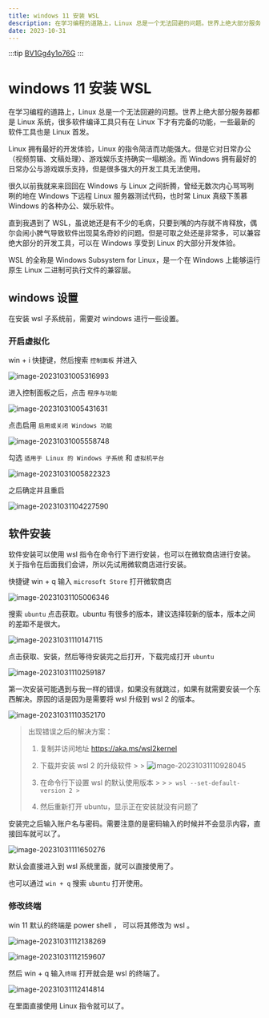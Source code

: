 ```yaml
---
title: windows 11 安装 WSL
description: 在学习编程的道路上，Linux 总是一个无法回避的问题。世界上绝大部分服务器都是 Linux 系统，很多软件编译工具只有在 Linux 下才有完备的功能，一些最新的软件工具也是 Linux 首发。这篇文章就来介绍一下如果在 windows 系统下使用 Linux。
date: 2023-10-31
---
```


:::tip
[BV1Gg4y1o76G](https://www.bilibili.com/video/BV1Gg4y1o76G/)
:::

# windows 11 安装 WSL

在学习编程的道路上，Linux 总是一个无法回避的问题。世界上绝大部分服务器都是 Linux 系统，很多软件编译工具只有在 Linux
下才有完备的功能，一些最新的软件工具也是 Linux 首发。

Linux 拥有最好的开发体验，Linux 的指令简洁而功能强大。但是它对日常办公（视频剪辑、文稿处理）、游戏娱乐支持确实一塌糊涂。而
Windows 拥有最好的日常办公与游戏娱乐支持，但是很多强大的开发工具无法使用。

很久以前我就来来回回在 Windows 与 Linux 之间折腾，曾经无数次内心骂骂咧咧的地在 Windows 下远程 Linux 服务器测试代码，也时常
Linux 真级下羡慕 Windows 的各种办公、娱乐软件。

直到我遇到了 WSL，虽说她还是有不少的毛病，只要到嘴的内存就不肯释放，偶尔会闹小脾气导致软件出现莫名奇妙的问题。但是可取之处还是非常多，可以兼容绝大部分的开发工具，可以在
Windows 享受到 Linux 的大部分开发体验。

WSL 的全称是 Windows Subsystem for Linux，是一个在 Windows 上能够运行原生 Linux 二进制可执行文件的兼容层。

## windows 设置

在安装 wsl 子系统前，需要对 windows 进行一些设置。

### 开启虚拟化

win + i 快捷键，然后搜索 `控制面板` 并进入

![image-20231031005316993](assets/2023-11-01/image-20231031005316993.png)

进入控制面板之后，点击 `程序与功能`

![image-20231031005431631](assets/2023-11-01/image-20231031005431631.png)

点击启用 `启用或关闭 Windows 功能`

![image-20231031005558748](assets/2023-11-01/image-20231031005558748.png)

勾选 `适用于 Linux 的 Windows 子系统` 和 `虚拟机平台`

![image-20231031005822323](assets/2023-11-01/image-20231031005822323.png)

之后确定并且重启

![image-20231031104227590](assets/2023-11-01/image-20231031104227590.png)

## 软件安装

软件安装可以使用 wsl 指令在命令行下进行安装，也可以在微软商店进行安装。关于指令在后面我们会讲，所以先试用微软商店进行安装。

快捷键 win + q 输入 `microsoft Store` 打开微软商店

![image-20231031105006346](assets/2023-11-01/image-20231031105006346.png)

搜索 `ubuntu` 点击获取。ubuntu 有很多的版本，建议选择较新的版本，版本之间的差距不是很大。

![image-20231031110147115](assets/2023-11-01/image-20231031110147115.png)

点击获取、安装，然后等待安装完之后打开，下载完成打开 `ubuntu`

![image-20231031110259187](assets/2023-11-01/image-20231031110259187.png)

第一次安装可能遇到与我一样的错误，如果没有就跳过，如果有就需要安装一个东西解决。原因的话是因为是需要将 wsl 升级到 wsl 2
的版本。

![image-20231031110352170](assets/2023-11-01/image-20231031110352170.png)

> 出现错误之后的解决方案：
>
> 1. 复制并访问地址 https://aka.ms/wsl2kernel
>
> 2. 下载并安装 wsl 2 的升级软件
     >
     >    ![image-20231031110928045](assets/2023-11-01/image-20231031110928045.png)
>
> 3. 在命令行下设置 wsl 的默认使用版本
     >
     >    ```
     > wsl --set-default-version 2
     >    ```
>
> 4. 然后重新打开 ubuntu，显示正在安装就没有问题了

安装完之后输入账户名与密码。需要注意的是密码输入的时候并不会显示内容，直接回车就可以了。

![image-20231031111650276](assets/2023-11-01/image-20231031111650276.png)

默认会直接进入到 wsl 系统里面，就可以直接使用了。

也可以通过 `win + q` 搜索 `ubuntu` 打开使用。

### 修改终端

win 11 默认的终端是 power shell ， 可以将其修改为 wsl 。

![image-20231031112138269](assets/2023-11-01/image-20231031112138269.png)

![image-20231031112159607](assets/2023-11-01/image-20231031112159607.png)

然后 win + q 输入`终端` 打开就会是 wsl 的终端了。

![image-20231031112414814](assets/2023-11-01/image-20231031112414814.png)

在里面直接使用 Linux 指令就可以了。
